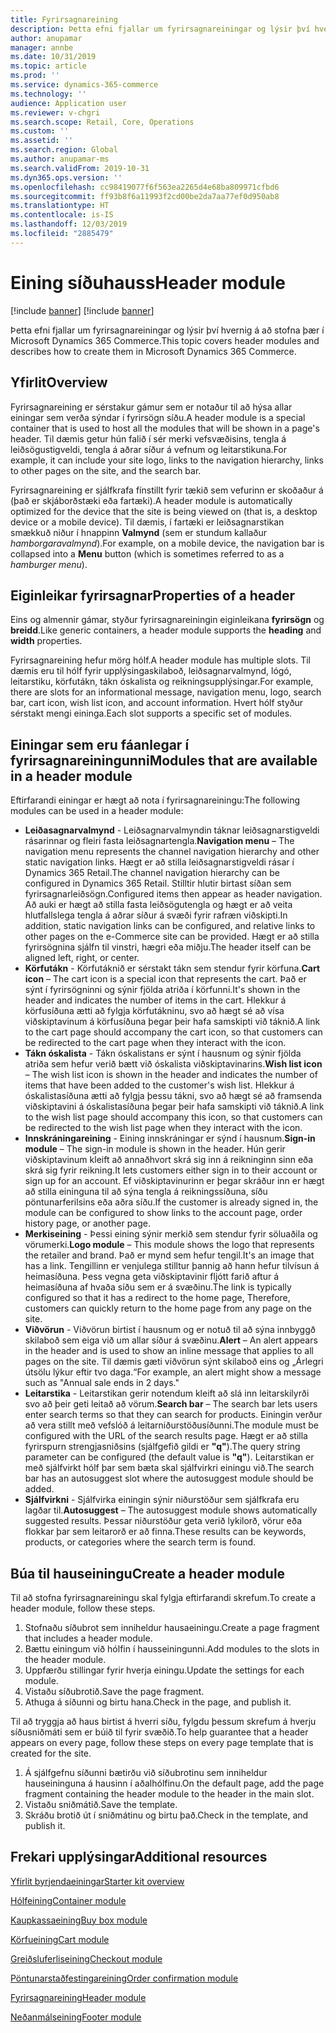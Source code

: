 ```yaml
---
title: Fyrirsagnareining
description: Þetta efni fjallar um fyrirsagnareiningar og lýsir því hvernig á að stofna þær í Microsoft Dynamics 365 Commerce.
author: anupamar
manager: annbe
ms.date: 10/31/2019
ms.topic: article
ms.prod: ''
ms.service: dynamics-365-commerce
ms.technology: ''
audience: Application user
ms.reviewer: v-chgri
ms.search.scope: Retail, Core, Operations
ms.custom: ''
ms.assetid: ''
ms.search.region: Global
ms.author: anupamar-ms
ms.search.validFrom: 2019-10-31
ms.dyn365.ops.version: ''
ms.openlocfilehash: cc98419077f6f563ea2265d4e68ba809971cfbd6
ms.sourcegitcommit: ff93b8f6a11993f2cd00be2da7aa77ef0d950ab8
ms.translationtype: HT
ms.contentlocale: is-IS
ms.lasthandoff: 12/03/2019
ms.locfileid: "2885479"
---
```

# <a name="header-module"></a><span data-ttu-id="3fdd4-103">Eining síðuhauss</span><span class="sxs-lookup"><span data-stu-id="3fdd4-103">Header module</span></span>

[!include [banner](includes/preview-banner.md)]
[!include [banner](includes/banner.md)]

<span data-ttu-id="3fdd4-104">Þetta efni fjallar um fyrirsagnareiningar og lýsir því hvernig á að stofna þær í Microsoft Dynamics 365 Commerce.</span><span class="sxs-lookup"><span data-stu-id="3fdd4-104">This topic covers header modules and describes how to create them in Microsoft Dynamics 365 Commerce.</span></span>

## <a name="overview"></a><span data-ttu-id="3fdd4-105">Yfirlit</span><span class="sxs-lookup"><span data-stu-id="3fdd4-105">Overview</span></span>

<span data-ttu-id="3fdd4-106">Fyrirsagnareining er sérstakur gámur sem er notaður til að hýsa allar einingar sem verða sýndar í fyrirsögn síðu.</span><span class="sxs-lookup"><span data-stu-id="3fdd4-106">A header module is a special container that is used to host all the modules that will be shown in a page's header.</span></span> <span data-ttu-id="3fdd4-107">Til dæmis getur hún falið í sér merki vefsvæðisins, tengla á leiðsögustigveldi, tengla á aðrar síður á vefnum og leitarstikuna.</span><span class="sxs-lookup"><span data-stu-id="3fdd4-107">For example, it can include your site logo, links to the navigation hierarchy, links to other pages on the site, and the search bar.</span></span>

<span data-ttu-id="3fdd4-108">Fyrirsagnareining er sjálfkrafa fínstillt fyrir tækið sem vefurinn er skoðaður á (það er skjáborðstæki eða fartæki).</span><span class="sxs-lookup"><span data-stu-id="3fdd4-108">A header module is automatically optimized for the device that the site is being viewed on (that is, a desktop device or a mobile device).</span></span> <span data-ttu-id="3fdd4-109">Til dæmis, í fartæki er leiðsagnarstikan smækkuð niður í hnappinn **Valmynd** (sem er stundum kallaður *hamborgaravalmynd*).</span><span class="sxs-lookup"><span data-stu-id="3fdd4-109">For example, on a mobile device, the navigation bar is collapsed into a **Menu** button (which is sometimes referred to as a *hamburger menu*).</span></span>

## <a name="properties-of-a-header"></a><span data-ttu-id="3fdd4-110">Eiginleikar fyrirsagnar</span><span class="sxs-lookup"><span data-stu-id="3fdd4-110">Properties of a header</span></span>

<span data-ttu-id="3fdd4-111">Eins og almennir gámar, styður fyrirsagnareiningin eiginleikana **fyrirsögn** og **breidd**.</span><span class="sxs-lookup"><span data-stu-id="3fdd4-111">Like generic containers, a header module supports the **heading** and **width** properties.</span></span>

<span data-ttu-id="3fdd4-112">Fyrirsagnareining hefur mörg hólf.</span><span class="sxs-lookup"><span data-stu-id="3fdd4-112">A header module has multiple slots.</span></span> <span data-ttu-id="3fdd4-113">Til dæmis eru til hólf fyrir upplýsingaskilaboð, leiðsagnarvalmynd, lógó, leitarstiku, körfutákn, tákn óskalista og reikningsupplýsingar.</span><span class="sxs-lookup"><span data-stu-id="3fdd4-113">For example, there are slots for an informational message, navigation menu, logo, search bar, cart icon, wish list icon, and account information.</span></span> <span data-ttu-id="3fdd4-114">Hvert hólf styður sérstakt mengi eininga.</span><span class="sxs-lookup"><span data-stu-id="3fdd4-114">Each slot supports a specific set of modules.</span></span>

## <a name="modules-that-are-available-in-a-header-module"></a><span data-ttu-id="3fdd4-115">Einingar sem eru fáanlegar í fyrirsagnareiningunni</span><span class="sxs-lookup"><span data-stu-id="3fdd4-115">Modules that are available in a header module</span></span>

<span data-ttu-id="3fdd4-116">Eftirfarandi einingar er hægt að nota í fyrirsagnareiningu:</span><span class="sxs-lookup"><span data-stu-id="3fdd4-116">The following modules can be used in a header module:</span></span>

- <span data-ttu-id="3fdd4-117">**Leiðasagnarvalmynd** - Leiðsagnarvalmyndin táknar leiðsagnarstigveldi rásarinnar og fleiri fasta leiðsagnartengla.</span><span class="sxs-lookup"><span data-stu-id="3fdd4-117">**Navigation menu** – The navigation menu represents the channel navigation hierarchy and other static navigation links.</span></span> <span data-ttu-id="3fdd4-118">Hægt er að stilla leiðsagnarstigveldi rásar í Dynamics 365 Retail.</span><span class="sxs-lookup"><span data-stu-id="3fdd4-118">The channel navigation hierarchy can be configured in Dynamics 365 Retail.</span></span> <span data-ttu-id="3fdd4-119">Stilltir hlutir birtast síðan sem fyrirsagnarleiðsögn.</span><span class="sxs-lookup"><span data-stu-id="3fdd4-119">Configured items then appear as header navigation.</span></span> <span data-ttu-id="3fdd4-120">Að auki er hægt að stilla fasta leiðsögutengla og hægt er að veita hlutfallslega tengla á aðrar síður á svæði fyrir rafræn viðskipti.</span><span class="sxs-lookup"><span data-stu-id="3fdd4-120">In addition, static navigation links can be configured, and relative links to other pages on the e-Commerce site can be provided.</span></span> <span data-ttu-id="3fdd4-121">Hægt er að stilla fyrirsögnina sjálfn til vinstri, hægri eða miðju.</span><span class="sxs-lookup"><span data-stu-id="3fdd4-121">The header itself can be aligned left, right, or center.</span></span>
- <span data-ttu-id="3fdd4-122">**Körfutákn** - Körfutáknið er sérstakt tákn sem stendur fyrir körfuna.</span><span class="sxs-lookup"><span data-stu-id="3fdd4-122">**Cart icon** – The cart icon is a special icon that represents the cart.</span></span> <span data-ttu-id="3fdd4-123">Það er sýnt í fyrirsögninni og sýnir fjölda atriða í körfunni.</span><span class="sxs-lookup"><span data-stu-id="3fdd4-123">It's shown in the header and indicates the number of items in the cart.</span></span> <span data-ttu-id="3fdd4-124">Hlekkur á körfusíðuna ætti að fylgja körfutákninu, svo að hægt sé að vísa viðskiptavinum á körfusíðuna þegar þeir hafa samskipti við táknið.</span><span class="sxs-lookup"><span data-stu-id="3fdd4-124">A link to the cart page should accompany the cart icon, so that customers can be redirected to the cart page when they interact with the icon.</span></span>
- <span data-ttu-id="3fdd4-125">**Tákn óskalista** - Tákn óskalistans er sýnt í hausnum og sýnir fjölda atriða sem hefur verið bætt við óskalista viðskiptavinarins.</span><span class="sxs-lookup"><span data-stu-id="3fdd4-125">**Wish list icon** – The wish list icon is shown in the header and indicates the number of items that have been added to the customer's wish list.</span></span> <span data-ttu-id="3fdd4-126">Hlekkur á óskalistasíðuna ætti að fylgja þessu tákni, svo að hægt sé að framsenda viðskiptavini á óskalistasíðuna þegar þeir hafa samskipti við táknið.</span><span class="sxs-lookup"><span data-stu-id="3fdd4-126">A link to the wish list page should accompany this icon, so that customers can be redirected to the wish list page when they interact with the icon.</span></span>
- <span data-ttu-id="3fdd4-127">**Innskráningareining** - Eining innskráningar er sýnd í hausnum.</span><span class="sxs-lookup"><span data-stu-id="3fdd4-127">**Sign-in module** – The sign-in module is shown in the header.</span></span> <span data-ttu-id="3fdd4-128">Hún gerir viðskiptavinum kleift að annaðhvort skrá sig inn á reikninginn sinn eða skrá sig fyrir reikning.</span><span class="sxs-lookup"><span data-stu-id="3fdd4-128">It lets customers either sign in to their account or sign up for an account.</span></span> <span data-ttu-id="3fdd4-129">Ef viðskiptavinurinn er þegar skráður inn er hægt að stilla eininguna til að sýna tengla á reikningssíðuna, síðu pöntunarferilsins eða aðra síðu.</span><span class="sxs-lookup"><span data-stu-id="3fdd4-129">If the customer is already signed in, the module can be configured to show links to the account page, order history page, or another page.</span></span>
- <span data-ttu-id="3fdd4-130">**Merkiseining** - Þessi eining sýnir merkið sem stendur fyrir söluaðila og vörumerki.</span><span class="sxs-lookup"><span data-stu-id="3fdd4-130">**Logo module** – This module shows the logo that represents the retailer and brand.</span></span> <span data-ttu-id="3fdd4-131">Það er mynd sem hefur tengil.</span><span class="sxs-lookup"><span data-stu-id="3fdd4-131">It's an image that has a link.</span></span> <span data-ttu-id="3fdd4-132">Tengillinn er venjulega stilltur þannig að hann hefur tilvísun á heimasíðuna. Þess vegna geta viðskiptavinir fljótt farið aftur á heimasíðuna af hvaða síðu sem er á svæðinu.</span><span class="sxs-lookup"><span data-stu-id="3fdd4-132">The link is typically configured so that it has a redirect to the home page, Therefore, customers can quickly return to the home page from any page on the site.</span></span>
- <span data-ttu-id="3fdd4-133">**Viðvörun** - Viðvörun birtist í hausnum og er notuð til að sýna innbyggð skilaboð sem eiga við um allar síður á svæðinu.</span><span class="sxs-lookup"><span data-stu-id="3fdd4-133">**Alert** – An alert appears in the header and is used to show an inline message that applies to all pages on the site.</span></span> <span data-ttu-id="3fdd4-134">Til dæmis gæti viðvörun sýnt skilaboð eins og „Árlegri útsölu lýkur eftir tvo daga.“</span><span class="sxs-lookup"><span data-stu-id="3fdd4-134">For example, an alert might show a message such as "Annual sale ends in 2 days."</span></span>
- <span data-ttu-id="3fdd4-135">**Leitarstika** - Leitarstikan gerir notendum kleift að slá inn leitarskilyrði svo að þeir geti leitað að vörum.</span><span class="sxs-lookup"><span data-stu-id="3fdd4-135">**Search bar** – The search bar lets users enter search terms so that they can search for products.</span></span> <span data-ttu-id="3fdd4-136">Einingin verður að vera stillt með vefslóð á leitarniðurstöðusíðunni.</span><span class="sxs-lookup"><span data-stu-id="3fdd4-136">The module must be configured with the URL of the search results page.</span></span> <span data-ttu-id="3fdd4-137">Hægt er að stilla fyrirspurn strengjasniðsins (sjálfgefið gildi er **"q"**).</span><span class="sxs-lookup"><span data-stu-id="3fdd4-137">The query string parameter can be configured (the default value is **"q"**).</span></span> <span data-ttu-id="3fdd4-138">Leitarstikan er með sjálfvirkt hólf þar sem bæta skal sjálfvirkri einingu við.</span><span class="sxs-lookup"><span data-stu-id="3fdd4-138">The search bar has an autosuggest slot where the autosuggest module should be added.</span></span>
- <span data-ttu-id="3fdd4-139">**Sjálfvirkni** - Sjálfvirka einingin sýnir niðurstöður sem sjálfkrafa eru lagðar til.</span><span class="sxs-lookup"><span data-stu-id="3fdd4-139">**Autosuggest** – The autosuggest module shows automatically suggested results.</span></span> <span data-ttu-id="3fdd4-140">Þessar niðurstöður geta verið lykilorð, vörur eða flokkar þar sem leitarorð er að finna.</span><span class="sxs-lookup"><span data-stu-id="3fdd4-140">These results can be keywords, products, or categories where the search term is found.</span></span>

## <a name="create-a-header-module"></a><span data-ttu-id="3fdd4-141">Búa til hauseiningu</span><span class="sxs-lookup"><span data-stu-id="3fdd4-141">Create a header module</span></span>

<span data-ttu-id="3fdd4-142">Til að stofna fyrirsagnareiningu skal fylgja eftirfarandi skrefum.</span><span class="sxs-lookup"><span data-stu-id="3fdd4-142">To create a header module, follow these steps.</span></span>

1. <span data-ttu-id="3fdd4-143">Stofnaðu síðubrot sem inniheldur hausaeiningu.</span><span class="sxs-lookup"><span data-stu-id="3fdd4-143">Create a page fragment that includes a header module.</span></span>
1. <span data-ttu-id="3fdd4-144">Bættu einingum við hólfin í hausseiningunni.</span><span class="sxs-lookup"><span data-stu-id="3fdd4-144">Add modules to the slots in the header module.</span></span>
1. <span data-ttu-id="3fdd4-145">Uppfærðu stillingar fyrir hverja einingu.</span><span class="sxs-lookup"><span data-stu-id="3fdd4-145">Update the settings for each module.</span></span>
1. <span data-ttu-id="3fdd4-146">Vistaðu síðubrotið.</span><span class="sxs-lookup"><span data-stu-id="3fdd4-146">Save the page fragment.</span></span> 
1. <span data-ttu-id="3fdd4-147">Athuga á síðunni og birtu hana.</span><span class="sxs-lookup"><span data-stu-id="3fdd4-147">Check in the page, and publish it.</span></span>

<span data-ttu-id="3fdd4-148">Til að tryggja að haus birtist á hverri síðu, fylgdu þessum skrefum á hverju síðusniðmáti sem er búið til fyrir svæðið.</span><span class="sxs-lookup"><span data-stu-id="3fdd4-148">To help guarantee that a header appears on every page, follow these steps on every page template that is created for the site.</span></span>

1. <span data-ttu-id="3fdd4-149">Á sjálfgefnu síðunni bætirðu við síðubrotinu sem inniheldur hauseininguna á hausinn í aðalhólfinu.</span><span class="sxs-lookup"><span data-stu-id="3fdd4-149">On the default page, add the page fragment containing the header module to the header in the main slot.</span></span>
1. <span data-ttu-id="3fdd4-150">Vistaðu sniðmátið.</span><span class="sxs-lookup"><span data-stu-id="3fdd4-150">Save the template.</span></span> 
1. <span data-ttu-id="3fdd4-151">Skráðu brotið út í sniðmátinu og birtu það.</span><span class="sxs-lookup"><span data-stu-id="3fdd4-151">Check in the template, and publish it.</span></span>

## <a name="additional-resources"></a><span data-ttu-id="3fdd4-152">Frekari upplýsingar</span><span class="sxs-lookup"><span data-stu-id="3fdd4-152">Additional resources</span></span>

[<span data-ttu-id="3fdd4-153">Yfirlit byrjendaeiningar</span><span class="sxs-lookup"><span data-stu-id="3fdd4-153">Starter kit overview</span></span>](starter-kit-overview.md)

[<span data-ttu-id="3fdd4-154">Hólfeining</span><span class="sxs-lookup"><span data-stu-id="3fdd4-154">Container module</span></span>](add-container-module.md)

[<span data-ttu-id="3fdd4-155">Kaupkassaeining</span><span class="sxs-lookup"><span data-stu-id="3fdd4-155">Buy box module</span></span>](add-buy-box.md)

[<span data-ttu-id="3fdd4-156">Körfueining</span><span class="sxs-lookup"><span data-stu-id="3fdd4-156">Cart module</span></span>](add-cart-module.md)

[<span data-ttu-id="3fdd4-157">Greiðsluferliseining</span><span class="sxs-lookup"><span data-stu-id="3fdd4-157">Checkout module</span></span>](add-checkout-module.md)

[<span data-ttu-id="3fdd4-158">Pöntunarstaðfestingareining</span><span class="sxs-lookup"><span data-stu-id="3fdd4-158">Order confirmation module</span></span>](order-confirmation-module.md)

[<span data-ttu-id="3fdd4-159">Fyrirsagnareining</span><span class="sxs-lookup"><span data-stu-id="3fdd4-159">Header module</span></span>](author-header-module.md)

[<span data-ttu-id="3fdd4-160">Neðanmálseining</span><span class="sxs-lookup"><span data-stu-id="3fdd4-160">Footer module</span></span>](author-footer-module.md)
